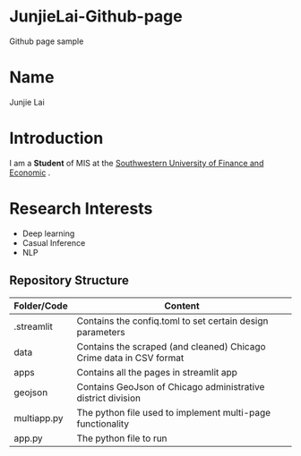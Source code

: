 # JunjieLai-Github-page
Github page sample

# Name
Junjie Lai

# Introduction
I am a **Student** of MIS at the [Southwestern University of Finance and Economic](https://www.swufe.edu.cn/) .

# Research Interests
* Deep learning
* Casual Inference
* NLP

## Repository Structure
| Folder/Code | Content                                                      |
| :---------- | ------------------------------------------------------------ |
| .streamlit  | Contains the confiq.toml to set certain design parameters    |
| data        | Contains the scraped (and cleaned) Chicago Crime data in CSV format |
| apps        | Contains all the pages in streamlit app                      |
| geojson     | Contains GeoJson of Chicago administrative district division |
| multiapp.py | The python file used to implement multi-page functionality   |
| app.py      | The python file to run                                       |

